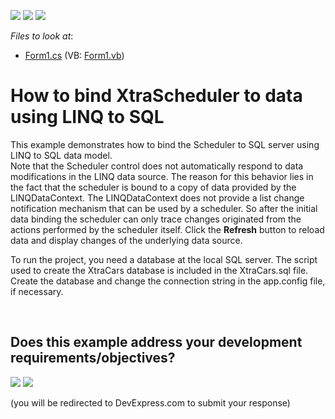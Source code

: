 <!-- default badges list -->
[![](https://img.shields.io/badge/Open_in_DevExpress_Support_Center-FF7200?style=flat-square&logo=DevExpress&logoColor=white)](https://supportcenter.devexpress.com/ticket/details/E823)
[![](https://img.shields.io/badge/📖_How_to_use_DevExpress_Examples-e9f6fc?style=flat-square)](https://docs.devexpress.com/GeneralInformation/403183)
[![](https://img.shields.io/badge/💬_Leave_Feedback-feecdd?style=flat-square)](#does-this-example-address-your-development-requirementsobjectives)
<!-- default badges end -->
<!-- default file list -->
*Files to look at*:

* [Form1.cs](./CS/XtraScheduler_linq/Form1.cs) (VB: [Form1.vb](./VB/XtraScheduler_linq/Form1.vb))
<!-- default file list end -->
# How to bind XtraScheduler to data using LINQ to SQL


<p>This example demonstrates how to bind the Scheduler to SQL server using LINQ to SQL data model.<br>Note that the Scheduler control does not automatically respond to data modifications in the LINQ data source. The reason for this behavior lies in the fact that the scheduler is bound to a copy of data provided by the LINQDataContext. The LINQDataContext does not provide a list change notification mechanism that can be used by a scheduler. So after the initial data binding the scheduler can only trace changes originated from the actions performed by the scheduler itself. Click the <strong>Refresh</strong> button to reload data and display changes of the underlying data source.</p>
<p>To run the project, you need a database at the local SQL server. The script used to create the XtraCars database is included in the XtraCars.sql file. Create the database and change the connection string in the app.config file, if necessary.</p>

<br/>


<!-- feedback -->
## Does this example address your development requirements/objectives?

[<img src="https://www.devexpress.com/support/examples/i/yes-button.svg"/>](https://www.devexpress.com/support/examples/survey.xml?utm_source=github&utm_campaign=winforms-scheduler-linq-to-sql&~~~was_helpful=yes) [<img src="https://www.devexpress.com/support/examples/i/no-button.svg"/>](https://www.devexpress.com/support/examples/survey.xml?utm_source=github&utm_campaign=winforms-scheduler-linq-to-sql&~~~was_helpful=no)

(you will be redirected to DevExpress.com to submit your response)
<!-- feedback end -->
